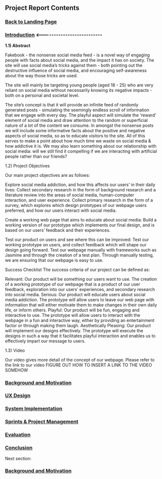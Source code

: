 ## Project Report Contents

###  [Back to Landing Page](../README.md)

###  [Introduction](Introduction.md) <--------------------------

<strong>1.1) Abstract</strong>

Fakebook - the nonsense social media feed - is a novel way of engaging people with facts about social media, and the impact it has on society. The site will use social media’s tricks against them - both pointing out the destructive influence of social media, and encouraging self-awareness about the way those tricks are used.

The site will mainly be targeting young people (aged 18 - 25) who are very reliant on social media without necessarily knowing its negative impacts - both on a personal and societal level. 

The site’s concept is that it will provide an infinite feed of randomly generated posts - simulating the seemingly endless scroll of information that we engage with every day. The playful aspect will simulate the ‘reward’ element of social media and draw attention to the random or superficial nature of a lot of the content we consume. In amongst the nonsense posts we will include some informative facts about the positive and negative aspects of social media, so as to educate visitors to the site. All of this serves to make a point about how much time we waste on social media & how addictive it is. We may also learn something about our relationship with social media: will we still find it compelling if we are interacting with artificial people rather than our friends?

1.2) Project Objectives

Our main project objectives are as follows:  

Explore social media addiction, and how this affects our users’ in their daily lives: 
Collect secondary research in the form of background research and a literature review into the areas of social media, human-computer interaction, and user experience.
Collect primary research in the form of a survey, which explores which design prototypes of our webpage users preferred, and how our users interact with social media.

Create a working web page that aims to educate about social media: 
Build a working version of our prototype which implements our final design, and is based on our users’ feedback and their experiences. 

Test our product on users and see where this can be improved: 
Test our working prototype on users, and collect feedback which will shape our design going forward.
Test our webpage manually with frameworks such as Jasmine and through the creation of a test plan. Through manually testing, we are ensuring that our webpage is easy to use. 

Success Checklist 
The success criteria of our project can be defined as:

Relevant: Our product will be something our users want to use. The creation of a working prototype of our webpage that is a product of our user feedback, exploration into our users’ experiences, and secondary research into social media. 
Serious: Our product will educate users about social media addiction. The prototype will allow users to leave our web page with information that will either motivate them to make changes in their own daily life, or inform others. 
Playful: Our product will be fun, engaging and interactive to use. The prototype will allow users to interact with the webpage in a fun and interactive way, either by providing an entertainment factor or through making them laugh.
Aesthetically Pleasing: Our product will implement our designs effectively. The prototype will execute the designs in such a way that it facilitates playful interaction and enables us to effectively impart our message to users.


1.3) Video 

Our video gives more detail of the concept of our webpage. Please refer to the link to our video 
FIGURE OUT HOW TO INSERT A LINK TO THE VIDEO SOMEHOW 

### [Background and Motivation](BackgroundAndMotivation.md)

### [UX Design](UXDesign.md)

### [System Implementation](SystemImplementation.md)

### [Sprints & Project Management](SprintsAndProjectManagements.md)

### [Evaluation](Evaluation.md)

### [Conclusion](Conclusion.md)

Next section:
### [Background and Motivation](BackgroundAndMotivation.md)
